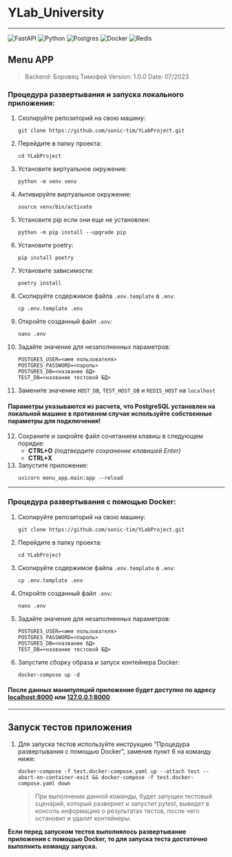 # YLab_University
***
![FastAPI](https://img.shields.io/badge/FastAPI-005571?style=for-the-badge&logo=fastapi)
![Python](https://img.shields.io/badge/python-3670A0?style=for-the-badge&logo=python&logoColor=ffdd54)
![Postgres](https://img.shields.io/badge/postgres-%23316192.svg?style=for-the-badge&logo=postgresql&logoColor=white)
![Docker](https://img.shields.io/badge/docker-%230db7ed.svg?style=for-the-badge&logo=docker&logoColor=white)
![Redis](https://img.shields.io/badge/redis-%23DD0031.svg?style=for-the-badge&logo=redis&logoColor=white)
## Menu APP

> Backend: Боровец Тимофей
> Version: 1.0.0
> Date: 07/2023

### Процедура развертывания и запуска локального приложения:
1. Скопируйте репозиторий на свою машину:
    ```shell
   git clone https://github.com/sonic-tim/YLabProject.git
    ```
2. Перейдите в папку проекта:
    ```shell
   cd YLabProject
    ```
3. Установите виртуальное окружение:
    ```shell
    python -m venv venv
    ```
4. Активируйте виртуальное окружение:
    ```shell
    source venv/bin/activate
    ```
5. Установите pip если они еще не установлен:
    ```shell
    python -m pip install --upgrade pip
    ```
6. Установите poetry:
    ```shell
    pip install poetry
    ```
7. Установите зависимости:
    ```shell
    poetry install
    ```
8. Скопируйте содержимое файла `.env.template` в `.env`:
    ```shell
    cp .env.template .env
    ```
9. Откройте созданный файл `.env`:
    ```shell
    nano .env
    ```
10. Задайте значение для незаполненных параметров:
     ```
    POSTGRES_USER=<имя пользователя>
    POSTGRES_PASSWORD=<пароль>
    POSTGRES_DB=<название БД>
    TEST_DB=<название тестовой БД>
    ```
11. Замените значение `HOST_DB`, `TEST_HOST_DB` и `REDIS_HOST` на `localhost`
#### Параметры указываются из расчета, что PostgreSQL установлен на локальной машине в противном случае используйте собственные параметры для подключения!
12. Сохраните и закройте файл сочетанием клавиш в следующем порядке:
     * **CTRL+O** *(подтвердите сохранение клавишей Enter)*
     * **CTRL+X**
13. Запустите приложение:
     ```shell
    uvicorn menu_app.main:app --reload
    ```
***
### Процедура развертывания с помощью Docker:
1. Скопируйте репозиторий на свою машину:
    ```shell
    git clone https://github.com/sonic-tim/YLabProject.git
    ```
2. Перейдите в папку проекта:
    ```shell
    cd YLabProject
    ```
3. Скопируйте содержимое файла `.env.template` в `.env`:
    ```shell
   cp .env.template .env
   ```
4. Откройте созданный файл `.env`:
    ```shell
   nano .env
   ```
5. Задайте значение для незаполненных параметров:
    ```
   POSTGRES_USER=<имя пользователя>
   POSTGRES_PASSWORD=<пароль>
   POSTGRES_DB=<название БД>
   TEST_DB=<название тестовой БД>
   ```
6. Запустите сборку образа и запуск контейнера Docker:
    ```shell
   docker-compose up -d
   ```

#### После данных манипуляций приложение будет доступно по адресу [localhost:8000](http://localhost:8000/docs) или [127.0.0.1:8000](http://127.0.0.1:8000/docs)
***
## Запуск тестов приложения
1. Для запуска тестов используйте инструкцию "Процедура развертывания с помощью
Docker", заменив пункт 6 на команду ниже:
    ```shell
    docker-compose -f test.docker-compose.yaml up --attach test --abort-on-container-exit && docker-compose -f test.docker-compose.yaml down
    ```
    > При выполнении данной команды, будет запущен тестовый сценарий, который
    > развернет и запустит pytest, выведет в консоль информацию о результатах
    > тестов, после чего остановит и удалит контейнеры.

**Если перед запуском тестов выполнялось развертывание приложения с помощью
Docker, то для запуска теста достаточно выполнить команду запуска.**
